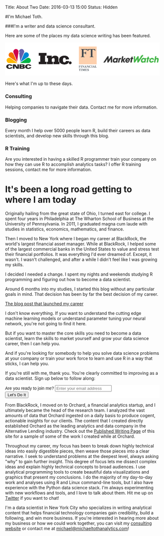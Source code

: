 Title: About Two
Date: 2016-03-13 15:00
Status: Hidden

#I'm Michael Toth.

###I'm a writer and data science consultant.

Here are some of the places my data science writing has been featured.

<img src='../images/logos.png' />

Here's what I'm up to these days.

### Consulting

Helping companies to navigate their data. Contact me for more information.

### Blogging

Every month I help over 5000 people learn R, build their careers as data scientists, and develop new skills through this blog. 

### R Training

Are you interested in having a skilled R programmer train your company on how they can use R to accomplish analytics tasks? I offer R training sessions, contact me for more information.

# It's been a long road getting to where I am today

Originally hailing from the great state of Ohio, I turned east for college. I spent four years in Philadelphia at The Wharton School of Business at the University of Pennsylvania. In 2011, I graduated magna cum laude with studies in statistics, economics, mathematics, and finance. 

Then I moved to New York where I began my career at BlackRock, the world's largest financial asset manager. While at BlackRock, I helped some of the largest commercial banks in the United States to value and stress test their financial portfolios. It was everything I'd ever dreamed of. Except, it wasn't. I wasn't challenged, and after a while I didn't feel like I was growing my skills.

I decided I needed a change. I spent my nights and weekends studying R programming and figuring out how to become a data scientist. 

Around 6 months into my studies, I started this blog without any particular goals in mind. That decision has been by far the best decision of my career.

[The blog post that launched my career](https://michaeltoth.me/analyzing-historical-default-rates-of-lending-club-notes.html)

I don't know everything. If you want to understand the cutting edge machine learning models or understand parameter tuning your neural network, you're not going to find it here.

But if you want to master the core skills you need to become a data scientist, learn the skills to market yourself and grow your data science career, then I can help you.

And if you're looking for somebody to help you solve data science problems at your company or train your work force to learn and use R in a way that sticks, I can help you.

If you're still with me, thank you. You're clearly committed to improving as a data scientist. Sign up below to follow along:

<!-- Begin Mailchimp Signup Form -->
<link href="//cdn-images.mailchimp.com/embedcode/horizontal-slim-10_7.css" rel="stylesheet" type="text/css">
<style type="text/css">
	#mc_embed_signup{background:#fff; clear:left; font:14px Helvetica,Arial,sans-serif; width:100%;}
	#mc-embedded-subscribe { background-color: #0a99a !important; }
	#mc-embedded-subscribe:hover { background-color: #d40000 !important; }
	/* Add your own Mailchimp form style overrides in your site stylesheet or in this style block.
	   We recommend moving this block and the preceding CSS link to the HEAD of your HTML file. */
</style>
<div id="mc_embed_signup">
<form action="https://etsy.us18.list-manage.com/subscribe/post?u=047097303867f4f8b7f42e8ac&amp;id=f61395a34b" method="post" id="mc-embedded-subscribe-form" name="mc-embedded-subscribe-form" class="validate" target="_blank" novalidate>
    <div id="mc_embed_signup_scroll">
	<label for="mce-EMAIL">Are you ready to join me?</label>
	<input type="email" value="" name="EMAIL" class="email" id="mce-EMAIL" placeholder="Enter your email address" required>
    <!-- real people should not fill this in and expect good things - do not remove this or risk form bot signups-->
    <div style="position: absolute; left: -5000px;" aria-hidden="true"><input type="text" name="b_047097303867f4f8b7f42e8ac_f61395a34b" tabindex="-1" value=""></div>
    <div class="clear"><input type="submit" value="Let's Do It" name="subscribe" id="mc-embedded-subscribe" class="button"></div>
    </div>
</form>
</div>

<!--End mc_embed_signup-->





From BlackRock, I moved on to Orchard, a financial analytics startup, and I ultimately became the head of the research team. I analyzed the vast amounts of data that Orchard ingested on a daily basis to produce cogent, actionable insights for our clients. The content that I created directly established Orchard as the leading analytics and data company in the Alternative Lending industry. Check out the [Published Writing Page]({filename}./writing.md) of this site for a sample of some of the work I created while at Orchard.

Throughout my career, my focus has been to break down highly technical ideas into easily digestible pieces, then weave those pieces into a clear narrative. I seek to understand problems at the deepest level, always asking "why" to gain further insight. This degree of focus lets me dissect complex ideas and explain highly technical concepts to broad audiences. I use analytical programming tools to create beautiful data visualizations and graphics that present my conclusions. I do the majority of my day-to-day work and analyses using R and Linux command-line tools, but I also have experience with the Python data science stack. I'm always experimenting with new workflows and tools, and I love to talk about them. Hit me up on <a href="https://www.twitter.com/Michael_Toth" target="_blank">Twitter</a> if you want to chat!

I'm a data scientist in New York City who specializes in writing analytical content that helps financial technology companies gain credibility, build a following, and win more business. If you're interested in hearing more about my business or how we could work together, you can visit my <a href="https://www.michaeltothanalytics.com" target="_blank">consulting website</a> or contact me at <michael@michaeltothanalytics.com>!